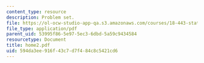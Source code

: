 ```yaml
---
content_type: resource
description: Problem set.
file: https://ol-ocw-studio-app-qa.s3.amazonaws.com/courses/18-443-statistics-for-applications-fall-2003/594da3ee916f43c7d7f484c8c5421cd6_home2.pdf
file_type: application/pdf
parent_uid: 53995f86-5e97-5ec3-6dbd-5a59c9434584
resourcetype: Document
title: home2.pdf
uid: 594da3ee-916f-43c7-d7f4-84c8c5421cd6
---
```

